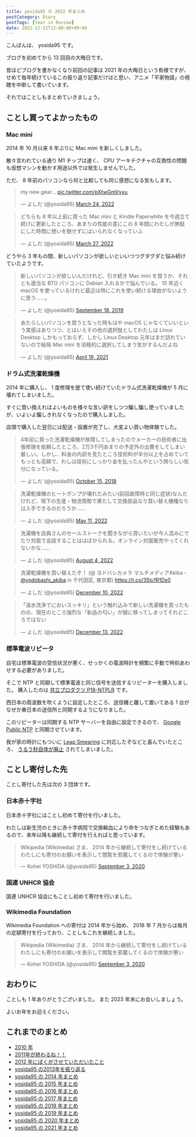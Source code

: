```yaml
---
title: yosida95 の 2022 年まとめ
postCategory: Diary
postTags: [Year in Review]
date: 2022-12-31T12:00:00+09:00
---
```


こんばんは、 yosida95 です。

ブログを初めてから 13 回目の大晦日です。

昔ほどブログを書かなくなり前回の記事は 2021 年の大晦日という有様ですが、せめて毎年続けているこの振り返り記事だけはと思い、アニメ「平家物語」の視聴を中断して書いています。

それではことしもまとめていきましょう。

## ことし買ってよかったもの

### Mac mini

2014 年 10 月以来 8 年ぶりに Mac mini を新しくしました。

散々言われている通り M1 チップは速く、 CPU アーキテクチャの互換性の問題も仮想マシンを動かす用途以外では発生しませんでした。

ただ、 8 年前のパソコンなら何と比較しても同じ感想になる気もします。

<blockquote class="twitter-tweet"><p lang="en" dir="ltr">my new gear… <a href="https://t.co/pXtwGmVvyu">pic.twitter.com/pXtwGmVvyu</a></p>&mdash; よしだ (@yosida95) <a href="https://twitter.com/yosida95/status/1506936242692272131?ref_src=twsrc%5Etfw">March 24, 2022</a></blockquote>
<blockquote class="twitter-tweet"><p lang="ja" dir="ltr">どちらも 8 年以上前に買った Mac mini と Kindle Paperwhite を今週立て続けに更新したところ、あまりの性能の差にこの 8 年間にわたしが無駄にした時間に想いを馳せずにはいられなくなっていふ</p>&mdash; よしだ (@yosida95) <a href="https://twitter.com/yosida95/status/1508036549371260931?ref_src=twsrc%5Etfw">March 27, 2022</a></blockquote>

どうやら 3 年もの間、新しいパソコンが欲しいといいつつグダグダと悩み続けていたようです。

<blockquote class="twitter-tweet"><p lang="ja" dir="ltr">新しいパソコンが欲しいんだけれど、引き続き Mac mini を買うか、それとも適当な BTO パソコンに Debian 入れるかで悩んでいる。 10 年近く macOS を使っているけれど最近は特にこれを使い続ける理由がないように思う……。</p>&mdash; よしだ (@yosida95) <a href="https://twitter.com/yosida95/status/1174214412607119360?ref_src=twsrc%5Etfw">September 18, 2019</a></blockquote>
<blockquote class="twitter-tweet"><p lang="ja" dir="ltr">あたらしいパソコンを買うとなった時もはや macOS じゃなくていいという実感はありつつ、とはいえその他の選択肢としてわたしは Linux Desktop しかもっておらず、しかし Linux Desktop 元年はまだ訪れていないので結局 Mac mini を消極的に選択してしまう気がするんだよね</p>&mdash; よしだ (@yosida95) <a href="https://twitter.com/yosida95/status/1384078052909457414?ref_src=twsrc%5Etfw">April 19, 2021</a></blockquote>

### ドラム式洗濯乾燥機

2014 年に購入し、 1 度修理を歴て使い続けていたドラム式洗濯乾燥機が 5 月に壊れてしまいました。

すぐに買い換えればよいものを様々な言い訳をしつつ騙し騙し使っていましたが、いよいよ騙しきれなくなったので購入しました。

店頭で購入した翌日には配送・設置が完了し、大変よい買い物体験でした。

<blockquote class="twitter-tweet"><p lang="ja" dir="ltr">4年前に買った洗濯乾燥機が故障してしまったのでメーカーの技術者に出張修理を依頼したところ、2万3千円あまりの予定外の出費をしてしまい厳しい。しかし、料金の内訳を見たところ技術料が半分以上を占めていてもっとも高額で、わしは技術にしっかり金を払ったんやという誇らしい気分になっている。</p>&mdash; よしだ (@yosida95) <a href="https://twitter.com/yosida95/status/1051661637503971329?ref_src=twsrc%5Etfw">October 15, 2018</a></blockquote>
<blockquote class="twitter-tweet"><p lang="ja" dir="ltr">洗濯乾燥機のヒートポンプが壊れたみたい(前回故障時と同じ症状)なんだけれど、現下の生産・物流情勢で果たして交換部品なり買い替え機種なりは入手できるのだろうか……</p>&mdash; よしだ (@yosida95) <a href="https://twitter.com/yosida95/status/1524300807746641921?ref_src=twsrc%5Etfw">May 11, 2022</a></blockquote>
<blockquote class="twitter-tweet"><p lang="ja" dir="ltr">洗濯機を店員さんのセールストークを聞きながら買いたいが今人混みにでたり対面で会話することははばかられる。オンライン対面販売やってくれないかな……</p>&mdash; よしだ (@yosida95) <a href="https://twitter.com/yosida95/status/1555123339655790592?ref_src=twsrc%5Etfw">August 4, 2022</a></blockquote>
<blockquote class="twitter-tweet"><p lang="ja" dir="ltr">洗濯乾燥機を買い替えたぞ！ (@ ヨドバシカメラ マルチメディアAkiba - <a href="https://twitter.com/yodobashi_akiba?ref_src=twsrc%5Etfw">@yodobashi_akiba</a> in 千代田区, 東京都) <a href="https://t.co/35lu1R1Ds0">https://t.co/35lu1R1Ds0</a></p>&mdash; よしだ (@yosida95) <a href="https://twitter.com/yosida95/status/1601497463562674178?ref_src=twsrc%5Etfw">December 10, 2022</a></blockquote>
<blockquote class="twitter-tweet"><p lang="ja" dir="ltr">「温水洗浄でにおいスッキリ」という触れ込みで新しい洗濯機を買ったものの、現在のところ強烈な「新品の匂い」が服に移ってしまってそれどころではない</p>&mdash; よしだ (@yosida95) <a href="https://twitter.com/yosida95/status/1602627341997457410?ref_src=twsrc%5Etfw">December 13, 2022</a></blockquote>

### 標準電波リピータ

自宅は標準電波の受信状況が悪く、せっかくの電波時計を頻繁に手動で時刻あわせする必要がありました。

そこで NTP と同期して標準電波と同じ信号を送信するリピーターを購入しました。
購入したのは [共立プロダクツ P18-NTPLR](https://prod.kyohritsu.com/P18-NTPLR.html) です。

西日本の周波数を吹くように設定したところ、送信機と離して置いてある 1 台がなぜか東日本の送信所と同期するようになりました。

このリピーターは同期する NTP サーバーを自由に設定できるので、 [Google Public NTP](https://developers.google.com/time) と同期させています。

我が家の時計にもついに [Leap Smearing](https://developers.google.com/time/smear) に対応したぞなどと喜んでいたところ、 [うるう秒自体が廃止](https://japan.zdnet.com/article/35196336/) されてしまいました。

## ことし寄付した先

ことし寄付した先は次の 3 団体です。

### 日本赤十字社

日本赤十字社にはことし初めて寄付を行いました。

わたしは新生児のときに赤十字病院で交換輸血により命をつなぎとめた経験もあるので、来年以降も継続して寄付を行えればと思っています。

<blockquote class="twitter-tweet"><p lang="ja" dir="ltr">Wikipedia (Wikimedia) さま、 2014 年から継続して寄付をし続けているわたしにも寄付のお願いを表示して閲覧を邪魔してくるので体験が悪い</p>&mdash; Kohei YOSHIDA (@yosida95) <a href="https://twitter.com/yosida95/status/1301408825648377856?ref_src=twsrc%5Etfw">September 3, 2020</a></blockquote>

### 国連 UNHCR 協会

国連 UNHCR 協会にもことし初めて寄付を行いました。

### Wikimedia Foundation

Wikimedia Foundation への寄付は 2014 年から始め、 2018 年 7 月からは毎月の定額寄付を行っており、ことしもこれを継続しました。

<blockquote class="twitter-tweet"><p lang="ja" dir="ltr">Wikipedia (Wikimedia) さま、 2014 年から継続して寄付をし続けているわたしにも寄付のお願いを表示して閲覧を邪魔してくるので体験が悪い</p>&mdash; Kohei YOSHIDA (@yosida95) <a href="https://twitter.com/yosida95/status/1301408825648377856?ref_src=twsrc%5Etfw">September 3, 2020</a></blockquote>

## おわりに

ことしも 1 年ありがとうございました。
また 2023 年末にお会いしましょう。

よいお年をお迎えください。

## これまでのまとめ

- [2010 年](/2010/12/31/115758.html)
- [2011年が終わるね！！](/2011/12/31/235927.html)
- [2012 年にぼくがさせていただいたこと](/2013/01/01/005050.html)
- [yosida95 の2013年を振り返る](/2013/12/31/111207.html)
- [yosida95 の 2014 年まとめ](/2014/12/29/130000.html)
- [yosida95 の 2015 年まとめ](/2015/12/31/yearly_report.html)
- [yosida95 の 2016 年まとめ](/2016/12/31/yearly_report.html)
- [yosida95 の 2017 年まとめ](/2017/12/31/greetings.html)
- [yosida95 の 2018 年まとめ](/2018/12/31/year-in-review.html)
- [yosida95 の 2019 年まとめ](/2019/12/31/year-in-review.html)
- [yosida95 の 2020 年まとめ](/2020/12/31/year-in-review.html)
- [yosida95 の 2021 年まとめ](/2021/12/31/year-in-review.html)
